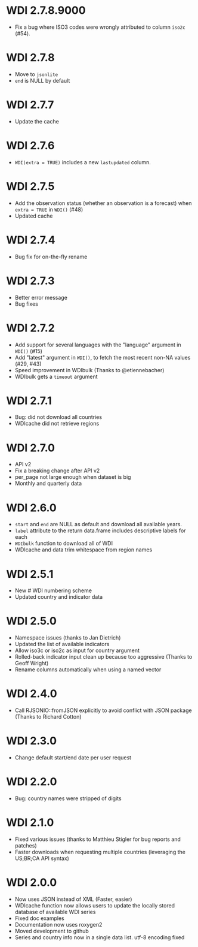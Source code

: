 # WDI 2.7.8.9000

* Fix a bug where ISO3 codes were wrongly attributed to column `iso2c` (#54).

# WDI 2.7.8

* Move to `jsonlite`
* `end` is NULL by default

# WDI 2.7.7

* Update the cache

# WDI 2.7.6

* `WDI(extra = TRUE)` includes a new `lastupdated` column.

# WDI 2.7.5

* Add the observation status (whether an observation is a forecast) when `extra = TRUE` in `WDI()` (#48)
* Updated cache

# WDI 2.7.4

* Bug fix for on-the-fly rename

# WDI 2.7.3

* Better error message
* Bug fixes

# WDI 2.7.2

* Add support for several languages with the "language" argument in `WDI()` (#15)
* Add "latest" argument in `WDI()`, to fetch the most recent non-NA values (#29, #43)
* Speed improvement in WDIbulk (Thanks to @etiennebacher)
* WDIbulk gets a `timeout` argument

# WDI 2.7.1

* Bug: did not download all countries
* WDIcache did not retrieve regions

# WDI 2.7.0 

* API v2
* Fix a breaking change after API v2
* per_page not large enough when dataset is big
* Monthly and quarterly data

# WDI 2.6.0

* `start` and `end` are NULL as default and download all available years.
* `label` attribute to the return data.frame includes descriptive labels for each
* `WDIbulk` function to download all of WDI
* WDIcache and data trim whitespace from region names

# WDI 2.5.1

* New # WDI numbering scheme
* Updated country and indicator data

# WDI 2.5.0

* Namespace issues (thanks to Jan Dietrich)
* Updated the list of available indicators
* Allow iso3c or iso2c as input for country argument
* Rolled-back indicator input clean up because too aggressive (Thanks to Geoff Wright)
* Rename columns automatically when using a named vector

# WDI 2.4.0

* Call RJSONIO::fromJSON explicitly to avoid conflict with JSON package (Thanks to Richard Cotton)

# WDI 2.3.0

* Change default start/end date per user request

# WDI 2.2.0

* Bug: country names were stripped of digits

# WDI 2.1.0

* Fixed various issues (thanks to Matthieu Stigler for bug reports and patches)
* Faster downloads when requesting multiple countries (leveraging the US;BR;CA API syntax)

# WDI 2.0.0

* Now uses JSON instead of XML (Faster, easier)
* WDIcache function now allows users to update the locally stored database of available WDI series
* Fixed doc examples  
* Documentation now uses roxygen2
* Moved development to github 
* Series and country info now in a single data list. utf-8 encoding fixed    
 
